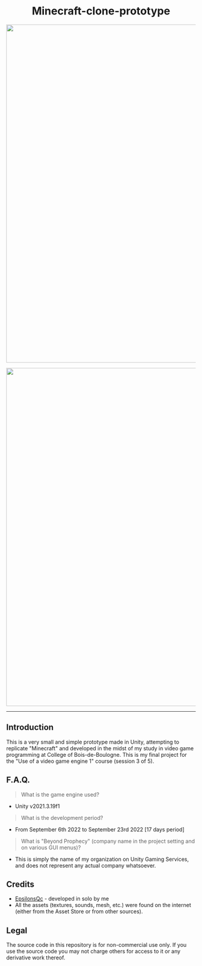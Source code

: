 <h1 align="center">Minecraft-clone-prototype</h1>
<p align="center"><img width="900" src="https://user-images.githubusercontent.com/11299907/221444088-35ff8392-9b13-4c9b-98cc-d69afe04e2a1.png"></p>
<p align="center"><img width="900" src="https://user-images.githubusercontent.com/11299907/221443951-353ad878-f39b-4e2f-ac88-0c3487dc03ef.png"></p>

---

## Introduction
This is a very small and simple prototype made in Unity, attempting to replicate "Minecraft" and developed in the midst of my study in video game programming at College of Bois-de-Boulogne. This is my final project for the "Use of a video game engine 1" course (session 3 of 5).

## F.A.Q.

> What is the game engine used?
- Unity v2021.3.19f1

> What is the development period?
- From September 6th 2022 to September 23rd 2022 [17 days period]

> What is "Beyond Prophecy" (company name in the project setting and on various GUI menus)?
- This is simply the name of my organization on Unity Gaming Services, and does not represent any actual company whatsoever.

## Credits
- [EpsilonsQc](https://github.com/EpsilonsQc) - developed in solo by me
- All the assets (textures, sounds, mesh, etc.) were found on the internet (either from the Asset Store or from other sources).

## Legal
The source code in this repository is for non-commercial use only. If you use the source code you may not charge others for access to it or any derivative work thereof.
